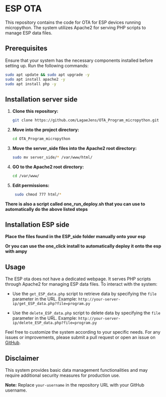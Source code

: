 # ESP OTA

This repository contains the code for OTA for ESP devices running micropython. The system utilizes Apache2 for serving PHP scripts to manage ESP data files.

## Prerequisites

Ensure that your system has the necessary components installed before setting up. Run the following commands:

```bash
sudo apt update && sudo apt upgrade -y
sudo apt install apache2 -y
sudo apt install php -y
```

## Installation server side

1. **Clone this repository:**

   ```bash
   git clone https://github.com/LagaeJens/OTA_Program_micropython.git
   ```

2. **Move into the project directory:**

   ```bash
   cd OTA_Program_micropython
   ```

3. **Move the server_side files into the Apache2 root directory:**

   ```bash
   sudo mv server_side/* /var/www/html/
   ```

4. **GO to the Apache2 root directory:**

   ```bash
   cd /var/www/
   ```

5. **Edit permissions:**

   ```bash
    sudo chmod 777 html/*
   ```

**There is also a script called one_run_deploy.sh that you can use to automatically do the above listed steps**

## Installation ESP side

**Place the files found in the ESP_side folder manually onto your esp**

**Or you can use the one_click install to automatically deploy it onto the esp with ampy**

## Usage

The ESP ota does not have a dedicated webpage. It serves PHP scripts through Apache2 for managing ESP data files. To interact with the system:

- Use the `get_ESP_data.php` script to retrieve data by specifying the `file` parameter in the URL.
  Example: `http://your-server-ip/get_ESP_data.php?file=program.py`

- Use the `delete_ESP_data.php` script to delete data by specifying the `file` parameter in the URL.
  Example: `http://your-server-ip/delete_ESP_data.php?file=program.py`

Feel free to customize the system according to your specific needs. For any issues or improvements, please submit a pull request or open an issue on [GitHub](https://github.com/your-username/esp-data-management).

## Disclaimer

This system provides basic data management functionalities and may require additional security measures for production use.

**Note:** Replace `your-username` in the repository URL with your GitHub username.
